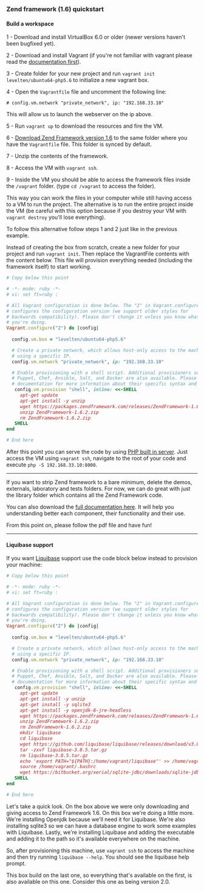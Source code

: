 ### Zend framework (1.6) quickstart

#### Build a workspace

1 - Download and install VirtualBox 6.0 or older (newer versions haven't been bugfixed yet).

2 - Download and install Vagrant (if you're not familiar with vagrant please read the [documentation first](https://www.vagrantup.com/docs/)).

3 - Create  folder for your new project and run `vagrant init levelten/ubuntu64-php5.6` to initialize a new vagrant box.

4 - Open the `Vagrantfile` file and uncomment the following line:

`# config.vm.network "private_network", ip: "192.168.33.10"`

This will allow us to launch the webserver on the ip above.

5 - Run `vagrant up` to download the resources and fire the VM.

6 - [Download Zend Framework version 1.6](https://packages.zendframework.com/releases/ZendFramework-1.6.2/ZendFramework-1.6.2.zip) to the same folder where you have the `Vagrantfile` file. This folder is synced by default.

7 - Unzip the contents of the framework.

8 - Access the VM with `vagrant ssh`.

9 - Inside the VM you should be able to access the framework files inside the `/vagrant` folder. (type `cd /vagrant` to access the folder).

This way you can work the files in your computer while still having access to a VM to run the project. The alternative is to run the entire project inside the VM (be careful with this option because if you destroy your VM with `vagrant destroy` you'll lose everything).

To follow this alternative follow steps 1 and 2 just like in the previous example.

Instead of creating the box from scratch, create a new folder for your project and run `vagrant init`. Then replace the VagrantFile contents with the content below. This file will provision everything needed (including the framework itself) to start working.

```ruby
# Copy below this point

# -*- mode: ruby -*-
# vi: set ft=ruby :

# All Vagrant configuration is done below. The "2" in Vagrant.configure
# configures the configuration version (we support older styles for
# backwards compatibility). Please don't change it unless you know what
# you're doing.
Vagrant.configure("2") do |config|
  
  config.vm.box = "levelten/ubuntu64-php5.6"

  # Create a private network, which allows host-only access to the machine
  # using a specific IP.
  config.vm.network "private_network", ip: "192.168.33.10"

  # Enable provisioning with a shell script. Additional provisioners such as
  # Puppet, Chef, Ansible, Salt, and Docker are also available. Please see the
  # documentation for more information about their specific syntax and use.
   config.vm.provision "shell", inline: <<-SHELL
     apt-get update
     apt-get install -y unzip
     wget https://packages.zendframework.com/releases/ZendFramework-1.6.2/ZendFramework-1.6.2.zip
     unzip ZendFramework-1.6.2.zip
     rm ZendFramework-1.6.2.zip
   SHELL
end

# End here
```

After this point you can serve the code by using [PHP built in server](https://www.php.net/manual/en/features.commandline.webserver.php). Just access the VM using `vagrant ssh`, navigate to the root of your code and execute `php -S 192.168.33.10:8000`.

----

If you want to strip Zend framework to a bare minimum, delete the demos, externals, laboratory and tests folders. For now, we can do great with just the library folder which contains all the Zend Framework code.

You can also download the [full documentation here](https://packages.zendframework.com/releases/ZendFramework-1.6.2/ZendFramework-1.6.2-manual-en.zip). It will help you understanding better each component, their functionality and their use.

From this point on, please follow the pdf file and have fun!

----

#### Liquibase support

If you want [Liquibase](https://www.liquibase.org/) support use the code block below instead to provision your machine:

```ruby
# Copy below this point

# -*- mode: ruby -*-
# vi: set ft=ruby :

# All Vagrant configuration is done below. The "2" in Vagrant.configure
# configures the configuration version (we support older styles for
# backwards compatibility). Please don't change it unless you know what
# you're doing.
Vagrant.configure("2") do |config|
  
  config.vm.box = "levelten/ubuntu64-php5.6"

  # Create a private network, which allows host-only access to the machine
  # using a specific IP.
  config.vm.network "private_network", ip: "192.168.33.10"

  # Enable provisioning with a shell script. Additional provisioners such as
  # Puppet, Chef, Ansible, Salt, and Docker are also available. Please see the
  # documentation for more information about their specific syntax and use.
   config.vm.provision "shell", inline: <<-SHELL
     apt-get update
     apt-get install -y unzip
     apt-get install -y sqlite3
     apt-get install -y openjdk-8-jre-headless
     wget https://packages.zendframework.com/releases/ZendFramework-1.6.2/ZendFramework-1.6.2.zip
     unzip ZendFramework-1.6.2.zip
     rm ZendFramework-1.6.2.zip
     mkdir liquibase
     cd liquibase
     wget https://github.com/liquibase/liquibase/releases/download/v3.8.5/liquibase-3.8.5.tar.gz
     tar -zxvf liquibase-3.8.5.tar.gz
     rm liquibase-3.8.5.tar.gz
     echo 'export PATH="${PATH}:/home/vagrant/liquibase"' >> /home/vagrant/.bashrc
     source /home/vagrant/.bashrc
     wget https://bitbucket.org/xerial/sqlite-jdbc/downloads/sqlite-jdbc-3.30.1.jar
   SHELL
end

# End here
```

Let's take a quick look. On the box above we were only downloading and giving access to Zend Framework 1.6. On this box we're doing a little more. We're installing Openjdk because we'll need it for Liquibase. We're also installing sqlite3 so we can have a database engine to work some examples with Liquibase. Lastly, we're installing Liquibase and adding the executable and adding it to the path so it's available everywhere on the machine.

So, after provisioning this machine, use `vagrant ssh` to access the machine and then try running `liquibase --help`. You should see the liquibase help prompt.

This box build on the last one, so everything that's available on the first, is also available on this one. Consider this one as being version 2.0.